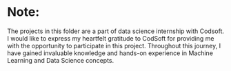 # Note:

The projects in this folder are a part of data science internship with Codsoft.
I would like to express my heartfelt gratitude to CodSoft for providing me with the opportunity to participate in this project. Throughout this journey, I have gained invaluable knowledge and hands-on experience in Machine Learning and Data Science concepts.
